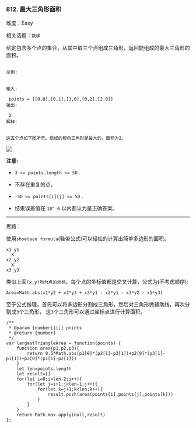 ### 812. 最大三角形面积

难度：Easy

相关话题：`数学`

给定包含多个点的集合，从其中取三个点组成三角形，返回能组成的最大三角形的面积。



```

示例:


输入:

 points = [[0,0],[0,1],[1,0],[0,2],[2,0]]
输出:

 2
解释:

 
这五个点如下图所示。组成的橙色三角形是最大的，面积为2。
```


![](https://s3-lc-upload.s3.amazonaws.com/uploads/2018/04/04/1027.png)




**注意:** 




* `3 <= points.length <= 50` .

* 不存在重复的点。

*  `-50 <= points[i][j] <= 50` .

* 结果误差值在 `10^-6` 以内都认为是正确答案。






-----

思路：

使用`shoelace formula`(鞋带公式)可以轻松的计算出简单多边形的面积。

```
x1 y1
  X
x2 y2
  X
x3 y3    
```

类似上面`(x,y)均为点的坐标`，每个点的坐标值都是交叉计算，公式为(不考虑顺序):

`Area=Math.abs(x1*y2 + x2*y3 + x3*y1 - x2*y1 - x3*y2 - x1*y3)`

至于公式推理，首先可以将多边形分割成三角形，然后对三角形做辅助线，再次分割成`3`个三角形，
这`3`个三角形可以通过坐标点进行计算面积。
```
/**
 * @param {number[][]} points
 * @return {number}
 */
var largestTriangleArea = function(points) {
    function area(p1,p2,p3){
        return 0.5*Math.abs(p1[0]*(p2[1]-p3[1])+p2[0]*(p3[1]-p1[1])+p3[0]*(p1[1]-p2[1]))
    }
    let len=points.length
    let result=[]
    for(let i=0;i<len-2;i++){
        for(let j=i+1;j<len-1;j++){
            for(let k=j+1;k<len;k++){
                result.push(area(points[i],points[j],points[k]))
            }
        }
    }
    return Math.max.apply(null,result)
};
```

